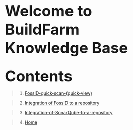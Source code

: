 # <font size="50">**Welcome to BuildFarm Knowledge Base**</font>

## <font size="30">Contents</font>


> 1. [FossID-quick-scan-(quick-view)](./FossID-quick-scan-%28quick-view%29.md)

> 2. [Integration of FossID to a repository](./Integration-of-FossID-to-a-repository.md)

> 3. [Integration-of-SonarQube-to-a-repository](./Integration-of-SonarQube-to-a-repository.md)

> 4. [Home](./Home.md)



